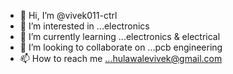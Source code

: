- 👋 Hi, I’m @vivek011-ctrl
- 👀 I’m interested in ...electronics
- 🌱 I’m currently learning ...electronics & electrical
- 💞️ I’m looking to collaborate on ...pcb engineering
- 📫 How to reach me ...hulawalevivek@gmail.com

<!---
vivek011-ctrl/vivek011-ctrl is a ✨ special ✨ repository because its `README.md` (this file) appears on your GitHub profile.
You can click the Preview link to take a look at your changes.
--->
